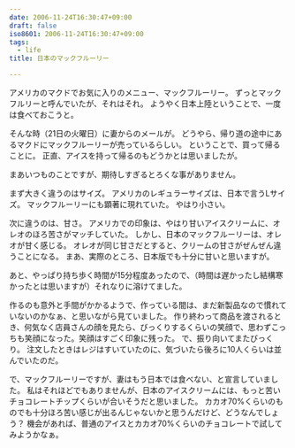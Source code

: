 ```yaml
---
date: 2006-11-24T16:30:47+09:00
draft: false
iso8601: 2006-11-24T16:30:47+09:00
tags:
  - life
title: 日本のマックフルーリー

---
```


アメリカのマクドでお気に入りのメニュー、マックフルーリー。
ずっとマックフルリーと呼んでいたが、それはそれ。
ようやく日本上陸ということで、一度は食べておこうと。

そんな時（21日の火曜日）に妻からのメールが。
どうやら、帰り道の途中にあるマクドにマックフルーリーが売っているらしい。
ということで、買って帰ることに。
正直、アイスを持って帰るのもどうかとは思いましたが。

まあいつものことですが、期待しすぎるとろくな事がありません。


まず大きく違うのはサイズ。
アメリカのレギュラーサイズは、日本で言うLサイズ。
マックフルーリーにも顕著に現れていた。
やはり小さい。

次に違うのは、甘さ。
アメリカでの印象は、やはり甘いアイスクリームに、オレオのほろ苦さがマッチしていた。
しかし、日本のマックフルーリーは、オレオが甘く感じる。
オレオが同じ甘さだとすると、クリームの甘さがぜんぜん違うことになる。
まあ、実際のところ、日本版でも十分に甘いと思いますが。

あと、やっぱり持ち歩く時間が15分程度あったので、（時間は遅かったし結構寒かったとは思いますが）それなりに溶けてました。

作るのも意外と手間がかかるようで、作っている間は、まだ新製品なので慣れていないのかなぁ、と思いながら見ていました。
作り終わって商品を渡されるとき、何気なく店員さんの顔を見たら、びっくりするくらいの笑顔で、思わずこっちも笑顔になった。笑顔はすごく印象に残った。
で、振り向いてまたびっくり。
注文したときはレジはすいていたのに、気づいたら後ろに10人くらいは並んでいたのだ。


で、マックフルーリーですが、妻はもう日本では食べない、と宣言していました。
私はそれほどでもありませんが、日本のアイスクリームには、もっと苦いチョコレートチップくらいが合いそうだと思いました。
カカオ70%くらいのものでも十分ほろ苦い感じが出るんじゃないかと思うんだけど、どうなんでしょう？
機会があれば、普通のアイスとカカオ70%くらいのチョコレートで試してみようかなぁ。
